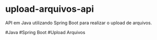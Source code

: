 # upload-arquivos-api

API em Java utilizando Spring Boot para realizar o upload de arquivos.


#Java
#Spring Boot
#Upload Arquivos
